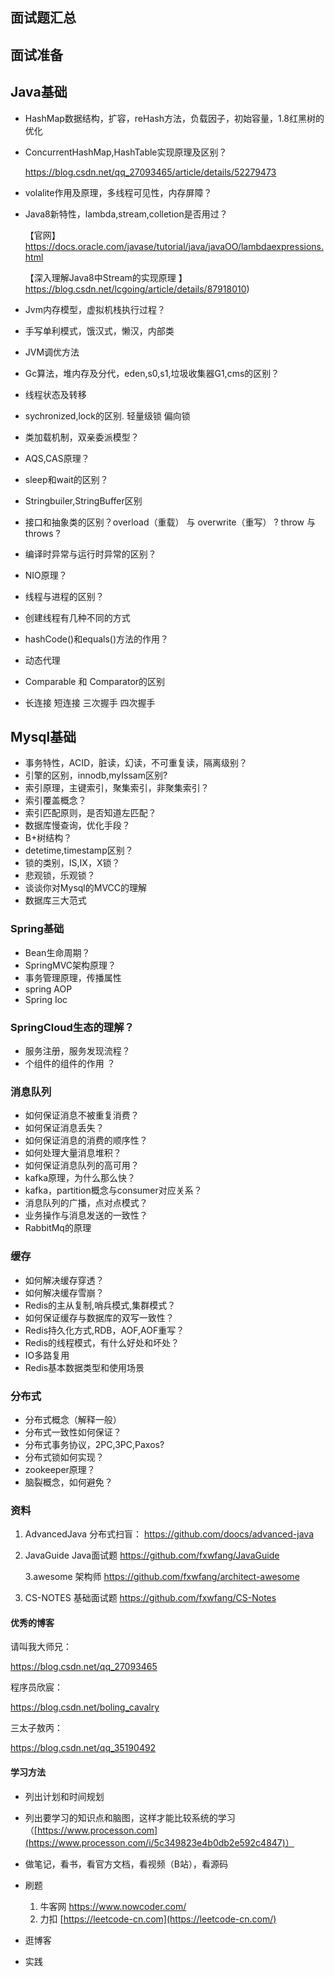 ## 面试题汇总


## 面试准备
## Java基础
+ HashMap数据结构，扩容，reHash方法，负载因子，初始容量，1.8红黑树的优化

+ ConcurrentHashMap,HashTable实现原理及区别？

  https://blog.csdn.net/qq_27093465/article/details/52279473

+ volalite作用及原理，多线程可见性，内存屏障？

  

+ Java8新特性，lambda,stream,colletion是否用过？

  【官网】https://docs.oracle.com/javase/tutorial/java/javaOO/lambdaexpressions.html

  【深入理解Java8中Stream的实现原理 】https://blog.csdn.net/lcgoing/article/details/87918010)

+ Jvm内存模型，虚拟机栈执行过程？

+ 手写单利模式，饿汉式，懒汉，内部类

+ JVM调优方法

+ Gc算法，堆内存及分代，eden,s0,s1,垃圾收集器G1,cms的区别？

+ 线程状态及转移

+ sychronized,lock的区别.  轻量级锁 偏向锁 

+ 类加载机制，双亲委派模型？

+ AQS,CAS原理？

+ sleep和wait的区别？

+ Stringbuiler,StringBuffer区别

+ 接口和抽象类的区别？overload（重载） 与 overwrite（重写） ? throw 与 throws ?  

+ 编译时异常与运行时异常的区别？

+ NIO原理？

+ 线程与进程的区别？

+ 创建线程有几种不同的方式

+ hashCode()和equals()方法的作用？

+ 动态代理

+ Comparable 和 Comparator的区别

+ 长连接 短连接  三次握手 四次握手




## Mysql基础

+ 事务特性，ACID，脏读，幻读，不可重复读，隔离级别？
+ 引擎的区别，innodb,myIssam区别?
+ 索引原理，主键索引，聚集索引，非聚集索引？
+ 索引覆盖概念？
+ 索引匹配原则，是否知道左匹配？
+ 数据库慢查询，优化手段？
+ B+树结构？
+ detetime,timestamp区别？
+ 锁的类别，IS,IX，X锁？
+ 悲观锁，乐观锁？
+ 谈谈你对Mysql的MVCC的理解 
+ 数据库三大范式

### Spring基础

+ Bean生命周期？
+ SpringMVC架构原理？
+ 事务管理原理，传播属性
+ spring AOP
+ Spring Ioc


### SpringCloud生态的理解？

+ 服务注册，服务发现流程？
+ 个组件的组件的作用 ？


### 消息队列

+ 如何保证消息不被重复消费？
+ 如何保证消息丢失？
+ 如何保证消息的消费的顺序性？
+ 如何处理大量消息堆积？
+ 如何保证消息队列的高可用？
+ kafka原理，为什么那么快？
+ kafka，partition概念与consumer对应关系？
+ 消息队列的广播，点对点模式？
+ 业务操作与消息发送的一致性？
+ RabbitMq的原理


### 缓存

+ 如何解决缓存穿透？
+ 如何解决缓存雪崩？
+ Redis的主从复制,哨兵模式,集群模式？
+ 如何保证缓存与数据库的双写一致性？
+ Redis持久化方式,RDB，AOF,AOF重写？
+ Redis的线程模式，有什么好处和坏处？
+ IO多路复用
+ Redis基本数据类型和使用场景



### 分布式

+ 分布式概念（解释一般）
+ 分布式一致性如何保证？
+ 分布式事务协议，2PC,3PC,Paxos?  
+ 分布式锁如何实现？
+ zookeeper原理？
+ 脑裂概念，如何避免？



### 资料

1. AdvancedJava 分布式扫盲：
https://github.com/doocs/advanced-java

2. JavaGuide Java面试题
https://github.com/fxwfang/JavaGuide

   3.awesome 架构师 
       https://github.com/fxwfang/architect-awesome

4. CS-NOTES 基础面试题
  https://github.com/fxwfang/CS-Notes

  

 #### 优秀的博客

请叫我大师兄：

https://blog.csdn.net/qq_27093465

程序员欣宸：

https://blog.csdn.net/boling_cavalry

三太子敖丙：

https://blog.csdn.net/qq_35190492



#### 学习方法

*  列出计划和时间规划
* 列出要学习的知识点和脑图，这样才能比较系统的学习（[https://www.processon.com](https://www.processon.com/i/5c349823e4b0db2e592c4847)）

* 做笔记，看书，看官方文档，看视频（B站），看源码
* 刷题
  1. 牛客网 https://www.nowcoder.com/
  2. 力扣 [https://leetcode-cn.com](https://leetcode-cn.com/)

* 逛博客

* 实践

  ​        

